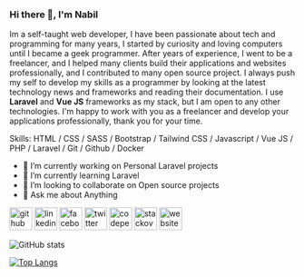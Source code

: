 ### Hi there 👋,  I'm Nabil
Im  a self-taught web developer, I have been passionate about tech and programming for many years, I started by curiosity and loving computers until I became a geek programmer. After years of experience, I went to be a freelancer, and I helped many clients build their applications and websites professionally, and I contributed to many open source project. I always push my self to develop my skills as a programmer by looking at the latest technology news and frameworks and reading their documentation. I use **Laravel** and **Vue JS** frameworks as my stack, but I am open to any other technologies. I'm happy to work with you as a freelancer and develop your applications professionally, thank you for your time.

Skills: HTML / CSS / SASS / Bootstrap / Tailwind CSS / Javascript / Vue JS / PHP / Laravel / Git / Github / Docker

- 🔭 I’m currently working on Personal Laravel projects 
- 🌱 I’m currently learning Laravel 
- 👯 I’m looking to collaborate on Open source projects 
- 💬 Ask me about Anything 


[<img src='https://cdn.jsdelivr.net/npm/simple-icons@3.0.1/icons/github.svg' alt='github' height='40'>](https://github.com/cnabilhub)  [<img src='https://cdn.jsdelivr.net/npm/simple-icons@3.0.1/icons/linkedin.svg' alt='linkedin' height='40'>](https://www.linkedin.com/in/cnabil/)  [<img src='https://cdn.jsdelivr.net/npm/simple-icons@3.0.1/icons/facebook.svg' alt='facebook' height='40'>](https://www.facebook.com/nabiluser)  [<img src='https://cdn.jsdelivr.net/npm/simple-icons@3.0.1/icons/twitter.svg' alt='twitter' height='40'>](https://twitter.com/cnabiltweet)  [<img src='https://cdn.jsdelivr.net/npm/simple-icons@3.0.1/icons/codepen.svg' alt='codepen' height='40'>](https://codepen.io/cnabil)  [<img src='https://cdn.jsdelivr.net/npm/simple-icons@3.0.1/icons/stackoverflow.svg' alt='stackoverflow' height='40'>](https://stackoverflow.com/users/cnabil)  [<img src='https://cdn.jsdelivr.net/npm/simple-icons@3.0.1/icons/icloud.svg' alt='website' height='40'>](https://cnabil.com/)  

![GitHub stats](https://github-readme-stats.vercel.app/api?username=cnabilhub&show_icons=true)  

[![Top Langs](https://github-readme-stats.vercel.app/api/top-langs/?username=cnabilhub)](https://github.com/anuraghazra/github-readme-stats)

